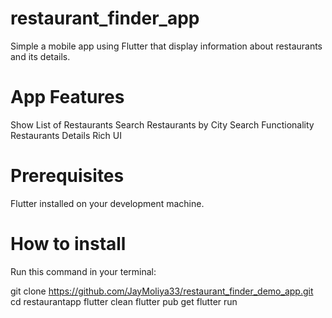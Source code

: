 # restaurant_finder_app

Simple a mobile app using Flutter that display information about restaurants and its details.

# App Features
Show List of Restaurants
Search Restaurants by City
Search Functionality
Restaurants Details
Rich UI

# Prerequisites
Flutter installed on your development machine.

# How to install
Run this command in your terminal:

git clone https://github.com/JayMoliya33/restaurant_finder_demo_app.git
cd restaurantapp
flutter clean 
flutter pub get
flutter run

